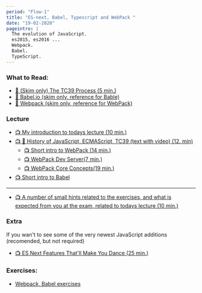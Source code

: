 ```yaml
---
period: "Flow-1"
title: "ES-next, Babel, Typescript and WebPack "
date: "19-02-2020"
pageintro: |
  The evolution of JavaScript.
  es2015, es2016 ... 
  Webpack. 
  Babel.
  TypeScript.
---
```


### What to Read:

<!--BEGIN readings ##-->

- [:book: (Skim only) The TC39 Process (5 min.) ](https://tc39.github.io/process-document/)
- [:book: Babel.io (skim only, reference for Bable)](https://babeljs.io/)
- [:book: Webpack (skim only, reference for WebPack)](https://webpack.js.org/concepts/)
  <!--END readings ##-->

### Lecture

<!--BEGIN lectures ##-->
- [:tv: My introduction to todays lecture (10 min.)](https://youtu.be/rEoMS1MK2Us)
- [:tv: :book: History of JavaScript, ECMAScript, TC39 (text with video) (12. min) ](https://medium.com/free-code-camp/ecmascript-tc39-and-the-history-of-javascript-26067498feb9)
    - [:tv: Short intro to WebPack (14 min.)](https://www.youtube.com/watch?v=GU-2T7k9NfI)
    - [:tv: WebPack Dev Server(7 min.)](https://www.youtube.com/watch?v=GU-2T7k9NfI)
    - [:tv: WebPack Core Concepts(19 min.)](https://www.youtube.com/watch?v=8DDVr6wjJzQ)
- [:tv: Short intro to Babel](https://www.youtube.com/watch?v=C2PDAGCrk_g)

----
- [:tv: A number of small hints related to the exercises, and what is expected from you at the exam, related to todays lecture (10 min.)](https://www.youtube.com/watch?v=Ft-OqQte1mQ&feature=youtu.be)
### Extra

If you wan't to see some of the very newest JavaScript additions (recomended, but not required)

- [:tv: ES Next Features That'll Make You Dance (25 min.)](https://www.youtube.com/watch?v=9yK4t2CuIHQ)

<!--END lectures ##-->

### Exercises:

<!--BEGIN exercises ##-->

- [Webpack, Babel exercises](https://docs.google.com/document/d/1PIMMeYPqN8Qzo4qsgjjuNAC0_15RIEVjD0DbBhcaP-0/edit?usp=sharing)

<!--END exercises ##-->
